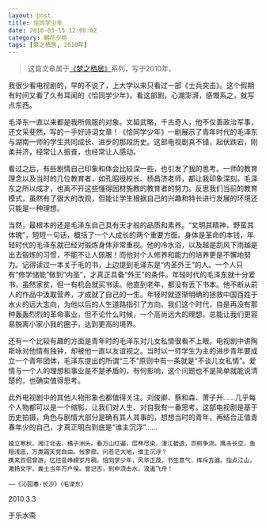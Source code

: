 ```yaml
---
layout: post
title: 恰同学少年
date: 2010-03-15 12:00:02
category: 朝花夕拾
tags: [梦之栖居, 2010年]
---
```


> 这篇文章属于[《梦之栖居》](/posts/where-the-dreams-reside/)系列，写于2010年。
	
<!--more-->

我很少看电视剧的，早的不说了，上大学以来只看过一部《士兵突击》。这个假期有时间又看了久有耳闻的《恰同学少年》。看这部剧，心潮澎湃，感慨系之，就写点东西。

毛泽东一直以来都是我所佩服的对象。文韬武略，千古奇人，他不仅善政治军事，还文采斐然，写的一手好诗词文章！《恰同学少年》一剧展示了青年时代的毛泽东与湖南一师的学生共同成长、进步的那段历史。这部电视剧真不错，起伏跌宕，刚柔并济，经常让人振奋，也经常让人感动。

看过之后，有些剧情自己印象和体会比较深一些，也引发了我的思考。一师的教育理念以及当时的几位教育者，如孔昭绶校长、杨昌济老师，都让我印象深刻。毛泽东之所以成才，也离不开这些懂得因材施教的教育者的努力。反思我们当前的教育模式，虽然有了很大的改观，但能让学生根据自己的兴趣和特长进行发展的环境还只能是一种理想。

当然，最根本的还是毛泽东自己具有天才般的品质和素养。“文明其精神，野蛮其体魄”，短短一句话，概括了一个人成长的两个重要方面。身体是革命的本钱，年轻时代的毛泽东就已经对锻炼身体非常重视。他的冷水浴，以及越是刮风下雨越是出去锻炼的习惯，不能不让人佩服！而他对个人修养和能力的培养更是不懈地努力。记得读过一本关于毛的书，上边提到毛泽东是“内圣外王”的人。一个人只有“修学储能”做到“内圣”，才真正具备“外王”的条件。年轻时代的毛泽东就十分爱书，虽然家贫，但一有机会就买书读。他直到老年，都没有丢下书本。他不断从前人的作品中汲取营养，才成就了自己的一生。年轻时就逐渐明确的拯救中国百姓于水火的远大志向，为他以后的人生道路指引了方向。我们这个时代，自是再没有那种轰轰烈烈的革命事业，但不论什么时候，一个高尚远大的理想，总能让我们更容易脱离小家小我的圈子，达到更高的境界。

还有一个比较有趣的方面是青年时的毛泽东对儿女私情很看不上眼。电视剧中讲陶斯咏对他情有独钟，却被他一直以友谊视之。当时以一师学生为主的进步青年要成立一个青年团体，毛泽东提出的所谓“三不”原则中有一条就是“不谈儿女私情”。爱情与一个人的理想和事业是不是矛盾的，有何影响，这个问题也不是简单就能说清楚的，也确实值得思考。

此外电视剧中的其他人物形象也都值得关注。刘俊卿、蔡和森、萧子升……几乎每个人物都可以是一个缩影，让我们对人生、对自我有一番思考。这部电视剧是基于历史拍摄，角色与剧情大部分是确有其人其事的，想想当时的青年，再结合正值青春年少的自己，才真正明白到底是“谁主沉浮”……

	独立寒秋，湘江北去，橘子洲头。看万山红遍，层林尽染，漫江碧透，百舸争流。鹰击长空，鱼翔浅底，万类霜天竞自由。怅寥廓，问苍茫大地，谁主沉浮？
	携来百侣曾游，忆往昔峥嵘岁月稠。恰同学少年，风华正茂，书生意气，挥斥方遒。指点江山，激扬文字，粪土当年万户侯。曾记否，到中流击水，浪遏飞舟！

	——《沁园春·长沙》（毛泽东）

2010.3.3

于乐水斋